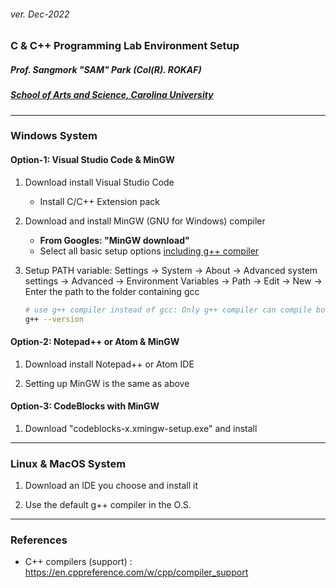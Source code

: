 <h6>ver. Dec-2022</h6>
<h3>C & C++ Programming Lab Environment Setup </h3>
<h5><i> Prof. Sangmork "SAM" Park (Col(R). ROKAF)</i></h5>
<h5><u><i>School of Arts and Science, Carolina University</i></u></h5>

---

<h3>Windows System</h3>

<h4>Option-1: Visual Studio Code & MinGW</h4>

1. Download install Visual Studio Code

    - Install C/C++ Extension pack

2. Download and install MinGW (GNU for Windows) compiler

    - **From Googles: "MinGW download"**
    - Select all basic setup options <u> including g++ compiler </u>

3. Setup PATH variable: Settings -> System -> About -> Advanced system settings -> Advanced -> Environment Variables -> Path -> Edit -> New -> Enter the path to the folder containing gcc

    ```sh
    # use g++ compiler instead of gcc: Only g++ compiler can compile both .cpp and .c files
    g++ --version

    ```

<h4>Option-2: Notepad++ or Atom & MinGW</h4>

1. Download install Notepad++ or Atom IDE

2. Setting up MinGW is the same as above

<h4>Option-3: CodeBlocks with MinGW</h4>

1. Download "codeblocks-x.xmingw-setup.exe" and install

---

<h3>Linux & MacOS System</h3>

1. Download an IDE you choose and install it

2. Use the default g++ compiler in the O.S.

---

<h3>References</h3>

-   C++ compilers (support) : https://en.cppreference.com/w/cpp/compiler_support
